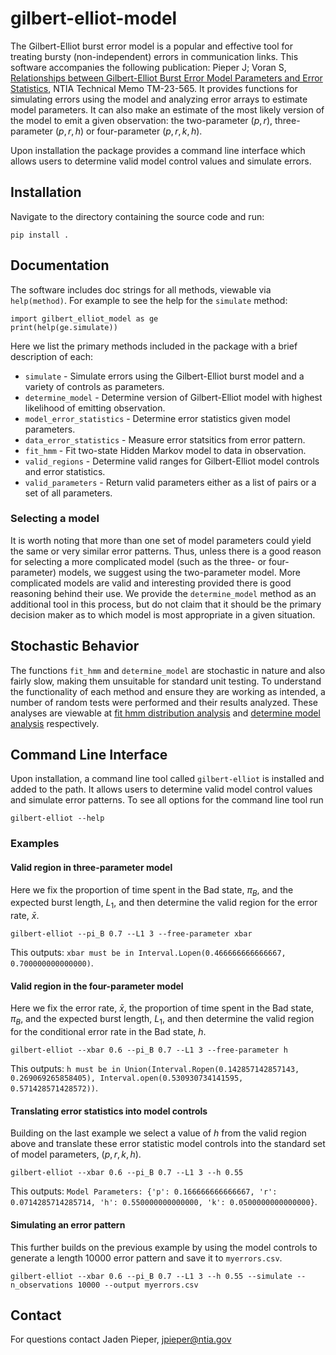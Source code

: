 # gilbert-elliot-model

The Gilbert-Elliot burst error model is a popular and effective tool for treating bursty (non-independent) errors in communication links.
This software accompanies the following publication: Pieper J; Voran S, [Relationships between Gilbert-Elliot Burst Error Model Parameters and Error Statistics](https://its.ntia.gov/publications/3298.aspx), NTIA Technical Memo TM-23-565. 
It provides functions for simulating errors using the model and analyzing error arrays to estimate model parameters.
It can also make an estimate of the most likely version of the model to emit a given observation: the two-parameter $(p, r)$, three-parameter $(p, r, h)$ or four-parameter $(p, r, k, h)$.

Upon installation the package provides a command line interface which allows users to determine valid model control values and simulate errors.

## Installation
Navigate to the directory containing the source code and run:

```
pip install .
```

## Documentation
The software includes doc strings for all methods, viewable via `help(method)`.
For example to see the help for the `simulate` method:
```
import gilbert_elliot_model as ge
print(help(ge.simulate))
```

Here we list the primary methods included in the package with a brief description of each:
* `simulate` - Simulate errors using the Gilbert-Elliot burst model and a variety of controls as parameters.
* `determine_model` - Determine version of Gilbert-Elliot model with highest likelihood of emitting observation.
* `model_error_statistics` - Determine error statistics given model parameters.
* `data_error_statistics` - Measure error statsitics from error pattern.
* `fit_hmm` - Fit two-state Hidden Markov model to data in observation.
* `valid_regions` - Determine valid ranges for Gilbert-Elliot model controls and error statistics.
* `valid_parameters` - Return valid parameters either as a list of pairs or a set of all parameters.

### Selecting a model

It is worth noting that more than one set of model parameters could yield the same or very similar error patterns.
Thus, unless there is a good reason for selecting a more complicated model (such as the three- or four-parameter) models, we suggest using the two-parameter model.
More complicated models are valid and interesting provided there is good reasoning behind their use. 
We provide the `determine_model` method as an additional tool in this process, but do not claim that it should be the primary decision maker as to which model is most appropriate in a given situation.

## Stochastic Behavior
The functions `fit_hmm` and `determine_model` are stochastic in nature and also fairly slow, making them unsuitable for standard unit testing.
To understand the functionality of each method and ensure they are working as intended, a number of random tests were performed and their results analyzed.
These analyses are viewable at
[fit hmm distribution analysis](https://nbviewer.org/github/NTIA/gilbert-elliot-model/blob/main/tests/distribution_analysis.ipynb)
and
[determine model analysis](https://nbviewer.org/github/NTIA/gilbert-elliot-model/blob/main/tests/determine_model_tests.ipynb)
respectively.

## Command Line Interface
Upon installation, a command line tool called `gilbert-elliot` is installed and added to the path.
It allows users to determine valid model control values and simulate error patterns.
To see all options for the command line tool run 

```
gilbert-elliot --help
```

### Examples

#### Valid region in three-parameter model
Here we fix the proportion of time spent in the Bad state, $\pi_B$, and the expected burst length, $L_1$, and then determine the valid region for the error rate, $\bar{x}$.
```
gilbert-elliot --pi_B 0.7 --L1 3 --free-parameter xbar
```
This outputs: `xbar must be in Interval.Lopen(0.466666666666667, 0.700000000000000)`.

#### Valid region in the four-parameter model
Here we fix the error rate, $\bar{x}$, the proportion of time spent in the Bad state, $\pi_B$, and the expected burst length, $L_1$, and then determine the valid region for the conditional error rate in the Bad state, $h$.
```
gilbert-elliot --xbar 0.6 --pi_B 0.7 --L1 3 --free-parameter h
```
This outputs: `h must be in Union(Interval.Ropen(0.142857142857143, 0.269069265858405), Interval.open(0.530930734141595, 0.571428571428572))`.

#### Translating error statistics into model controls
Building on the last example we select a value of $h$ from the valid region above and translate these error statistic model controls into the standard set of model parameters, $(p, r, k, h)$. 
```
gilbert-elliot --xbar 0.6 --pi_B 0.7 --L1 3 --h 0.55
```
This outputs: `Model Parameters: {'p': 0.166666666666667, 'r': 0.0714285714285714, 'h': 0.550000000000000, 'k': 0.0500000000000000}`.

#### Simulating an error pattern
This further builds on the previous example by using the model controls to generate a length 10000 error pattern and save it to `myerrors.csv`.
```
gilbert-elliot --xbar 0.6 --pi_B 0.7 --L1 3 --h 0.55 --simulate --n_observations 10000 --output myerrors.csv
```



## Contact
For questions contact Jaden Pieper, jpieper@ntia.gov
